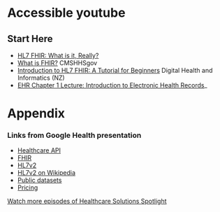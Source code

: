# Accessible youtube 

## Start Here
- [HL7 FHIR: What is it, Really?](https://www.youtube.com/watch?v=AkqNuxVBQKY)
- [What is FHIR?](https://www.youtube.com/watch?v=eHsyGMqp-Do) CMSHHSgov
- [Introduction to HL7 FHIR: A Tutorial for Beginners](https://www.youtube.com/watch?v=wxXe1g2YjHo) Digital Health and Informatics (NZ)
- [EHR Chapter 1 Lecture: Introduction to Electronic Health Records](https://www.youtube.com/watch?v=9nVd3-gKP0g)_

##


# Appendix

### Links from Google Health presentation


- [Healthcare API](https://goo.gle/3i0yNLN)
- [FHIR](https://goo.gle/3r1xiB2)
- [HL7v2](https://goo.gle/3xNh8xu)
- [HL7v2 on Wikipedia](https://goo.gle/3i49bxh)
- [Public datasets](https://goo.gle/3e9m08B)
- [Pricing](https://goo.gle/3eaoumZ)



[Watch more episodes of Healthcare Solutions Spotlight](https://goo.gle/HealthcareSolutionsSp...)
